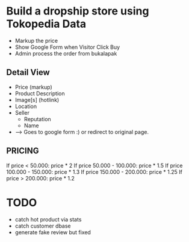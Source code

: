 
# Build a dropship store using Tokopedia Data
- Markup the price
- Show Google Form when Visitor Click Buy
- Admin process the order from bukalapak

## Detail View
- Price (markup)
- Product Description
- Image[s] (hotlink)
- Location
- Seller
  - Reputation
  - Name
- <Buy Now Button> --> Goes to google form :) or redirect to original
  page.

## PRICING
If price < 50.000: price * 2
If price 50.000 - 100.000: price * 1.5
If price 100.000 - 150.000: price * 1.3
If price 150.000 - 200.000: price * 1.25
If price > 200.000: price * 1.2

# TODO
- catch hot product via stats
- catch customer dbase
- generate fake review but fixed
